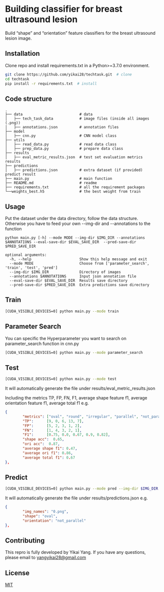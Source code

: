 # Building classifier for breast ultrasound lesion

Build “shape” and “orientation” feature classifiers for the breast ultrasound lesion image.

## Installation

Clone repo and install requirements.txt in a Python>=3.7.0 environment.

```bash
git clone https://github.com/yikai28/techtask.git  # clone
cd techtask
pip install -r requirements.txt  # install
```

## Code structure

    .
    ├── data                          # data
    │   ├── tech_task_data            # image files (inside all images (.png))
    │   ├── annotations.json          # annotation files
    ├── model  
    │   ├── cnn.py                    # CNN model class
    ├── utils  
    │   ├── read_data.py              # read data class
    │   ├── prep_data.py              # prepare data class
    ├── results  
    │   ├── eval_metric_results.json  # test set evaluation metrics results
    ├── predictions 
    │   ├── predictions.json          # extra dataset (if provided) predict result 
    ├── main.py                       # main function
    ├── README.md                     # readme
    ├── requirements.txt              # all the requirement packages
    └──weights_best.h5                # the best weight from train

## Usage
Put the dataset under the data directory, follow the data structure. Otherwise you have to feed your own --img-dir and --annotations to the function
```
python main.py [-h] --mode MODE --img-dir $IMG_DIR --annotations $ANNOTATIONS --eval-save-dir $EVAL_SAVE_DIR  --pred-save-dir $PRED_SAVE_DIR

optional arguments:
  -h, --help                      Show this help message and exit
  --mode MODE                     Choose from ['parameter_search', 'train', 'test', 'pred']
  --img-dir $IMG_DIR              Directory of images
  --annotations $ANNOTATIONS      Input json annotation file
  --eval-save-dir $EVAL_SAVE_DIR  Results save directory
  --pred-save-dir $PRED_SAVE_DIR  Extra predictions save directory
```

## Train
```bash
[CUDA_VISIBLE_DEVICES=0] python main.py --mode train
```
## Parameter Search 
You can specific the Hyperparameter you want to search on parameter_search function in cnn.py
```bash
[CUDA_VISIBLE_DEVICES=0] python main.py --mode parameter_search
```
## Test

```bash
[CUDA_VISIBLE_DEVICES=0] python main.py --mode test
```
It will automatically generate the file under results/eval_metric_results.json 

Including the metrics TP, FP, FN, F1, average shape feature f1, average orientation feature f1, average total f1
e.g. 
```json
{
        "metrics": ["oval", "round", "irregular", "parallel", "not_parallel"],
        "TP":      [9, 0, 6, 13, 7],
        "FP":      [5, 2, 3, 1, 2],
        "FN":      [1, 4, 3, 2, 1],
        "F1":      [0.75, 0.0, 0.67, 0.9, 0.82],
        "shape acc":  0.65,
        "ori acc":  0.87,
        "average shape f1": 0.47,
        "average ori f1": 0.86,
        "average total f1": 0.67
},
 ```

## Predict
```bash
[CUDA_VISIBLE_DEVICES=0] python main.py --mode pred --img-dir $IMG_DIR --annotations $ANNOTATIONS
```
It will automatically generate the file under results/predictions.json
e.g. 
```json
{
        "img_names": "0.png",
        "shape": "oval",
        "orientation": "not_parallel"
},
 ```


## Contributing

This repro is fully developed by Yikai Yang. If you have any questions, please email to yangyikai28@gmail.com

## License

[MIT](https://choosealicense.com/licenses/mit/)
